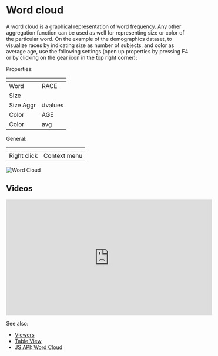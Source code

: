 <!-- TITLE: Word Cloud -->
<!-- SUBTITLE: -->

# Word cloud

A word cloud is a graphical representation of word frequency. Any other aggregation function can be
used as well for representing size or color of the particular word. On the example of the
demographics dataset, to visualize races by indicating size as number of subjects, and color as
average age, use the following settings (open up properties by pressing F4 or by clicking on the
gear icon in the top right corner):

Properties:

| []()      |         |
|-----------|---------|
| Word      | RACE    |
| Size      |         |
| Size Aggr | #values |
| Color     | AGE     |
| Color     | avg     |

General:

| []()                  |                 |
|-----------------------|-----------------|
| Right click           | Context menu    |


![Word Cloud](../../uploads/viewers/word-cloud.png "Word Cloud")

## Videos

<iframe width="560" height="315" src="https://www.youtube.com/embed/7MBXWzdC0-I?start=1972" frameborder="0" allow="accelerometer; autoplay; clipboard-write; encrypted-media; gyroscope; picture-in-picture" allowfullscreen></iframe>

See also: 
  
  * [Viewers](../viewers.md)
  * [Table View](../../overview/table-view.md)
  * [JS API: Word Cloud](https://public.datagrok.ai/js/samples/ui/viewers/types/word-cloud)

